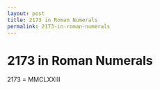 ```yaml
---
layout: post
title: 2173 in Roman Numerals
permalink: 2173-in-roman-numerals
---
```


# 2173 in Roman Numerals

2173 = MMCLXXIII
